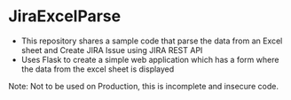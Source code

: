 # JiraExcelParse
 - This repository shares a sample code that parse the data from an Excel sheet and Create JIRA Issue using JIRA REST API 
 - Uses Flask to create a simple web application which has a form where the data from the excel sheet is displayed 

Note: Not to be used on Production, this is incomplete and insecure code. 
